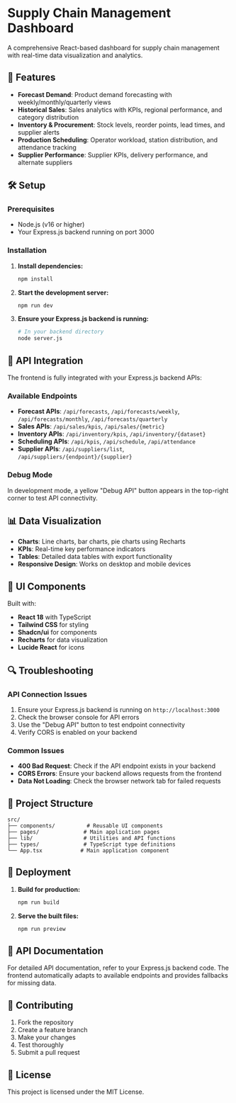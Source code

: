 # Supply Chain Management Dashboard

A comprehensive React-based dashboard for supply chain management with real-time data visualization and analytics.

## 🚀 Features

- **Forecast Demand**: Product demand forecasting with weekly/monthly/quarterly views
- **Historical Sales**: Sales analytics with KPIs, regional performance, and category distribution
- **Inventory & Procurement**: Stock levels, reorder points, lead times, and supplier alerts
- **Production Scheduling**: Operator workload, station distribution, and attendance tracking
- **Supplier Performance**: Supplier KPIs, delivery performance, and alternate suppliers

## 🛠️ Setup

### Prerequisites
- Node.js (v16 or higher)
- Your Express.js backend running on port 3000

### Installation

1. **Install dependencies:**
   ```bash
   npm install
   ```

2. **Start the development server:**
   ```bash
   npm run dev
   ```

3. **Ensure your Express.js backend is running:**
   ```bash
   # In your backend directory
   node server.js
   ```

## 🔧 API Integration

The frontend is fully integrated with your Express.js backend APIs:

### Available Endpoints
- **Forecast APIs**: `/api/forecasts`, `/api/forecasts/weekly`, `/api/forecasts/monthly`, `/api/forecasts/quarterly`
- **Sales APIs**: `/api/sales/kpis`, `/api/sales/{metric}`
- **Inventory APIs**: `/api/inventory/kpis`, `/api/inventory/{dataset}`
- **Scheduling APIs**: `/api/kpis`, `/api/schedule`, `/api/attendance`
- **Supplier APIs**: `/api/suppliers/list`, `/api/suppliers/{endpoint}/{supplier}`

### Debug Mode
In development mode, a yellow "Debug API" button appears in the top-right corner to test API connectivity.

## 📊 Data Visualization

- **Charts**: Line charts, bar charts, pie charts using Recharts
- **KPIs**: Real-time key performance indicators
- **Tables**: Detailed data tables with export functionality
- **Responsive Design**: Works on desktop and mobile devices

## 🎨 UI Components

Built with:
- **React 18** with TypeScript
- **Tailwind CSS** for styling
- **Shadcn/ui** for components
- **Recharts** for data visualization
- **Lucide React** for icons

## 🔍 Troubleshooting

### API Connection Issues
1. Ensure your Express.js backend is running on `http://localhost:3000`
2. Check the browser console for API errors
3. Use the "Debug API" button to test endpoint connectivity
4. Verify CORS is enabled on your backend

### Common Issues
- **400 Bad Request**: Check if the API endpoint exists in your backend
- **CORS Errors**: Ensure your backend allows requests from the frontend
- **Data Not Loading**: Check the browser network tab for failed requests

## 📁 Project Structure

```
src/
├── components/          # Reusable UI components
├── pages/              # Main application pages
├── lib/                # Utilities and API functions
├── types/              # TypeScript type definitions
└── App.tsx            # Main application component
```

## 🚀 Deployment

1. **Build for production:**
   ```bash
   npm run build
   ```

2. **Serve the built files:**
   ```bash
   npm run preview
   ```

## 📝 API Documentation

For detailed API documentation, refer to your Express.js backend code. The frontend automatically adapts to available endpoints and provides fallbacks for missing data.

## 🤝 Contributing

1. Fork the repository
2. Create a feature branch
3. Make your changes
4. Test thoroughly
5. Submit a pull request

## 📄 License

This project is licensed under the MIT License.
